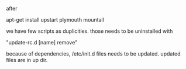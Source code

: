 after 

apt-get install upstart plymouth mountall

we have few scripts as duplicities. those needs to be uninstalled with

"update-rc.d [name] remove"

because of dependencies, /etc/init.d files needs to be updated. updated files are in up dir.
